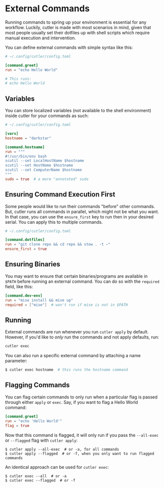 # External Commands

Running commands to spring up your environment is essential for any workflow. Luckily, cutler is made with most scenarios in mind, given that most people usually set their dotfiles up with shell scripts which require manual execution and intervention.

You can define external commands with simple syntax like this:

```toml
# ~/.config/cutler/config.toml

[command.greet]
run = "echo Hello World"

# This runs:
# echo Hello World
```

## Variables

You can store localized variables (not available to the shell environment) inside cutler for your commands as such:

```toml
# ~/.config/cutler/config.toml

[vars]
hostname = "darkstar"

[command.hostname]
run = """
#!/usr/bin/env bash
scutil --set LocalHostName $hostname
scutil --set HostName $hostname
scutil --set ComputerName $hostname
"""
sudo = true  # a more "annotated" sudo
```

## Ensuring Command Execution First

Some people would like to run their commands "before" other commands. But, cutler runs all commands in parallel, which might not be what you want. In that case, you can use the `ensure_first` key to run then in your desired serial. You can apply this to multiple commands.

```toml
# ~/.config/cutler/config.toml

[command.dotfiles]
run = "git clone repo && cd repo && stow . -t ~"
ensure_first = true
```

## Ensuring Binaries

You may want to ensure that certain binaries/programs are available in `$PATH` before running an external command. You can do so with the `required` field, like this:

```toml
[command.dev-env]
run = "mise install && mise up"
required = ["mise"]  # won't run if mise is not in $PATH
```

## Running

External commands are run whenever you run `cutler apply` by default. However, if you'd like to _only_ run the commands and not apply defaults, run:

```bash
cutler exec
```

You can also run a specific external command by attaching a name parameter:

```bash
$ cutler exec hostname  # this runs the hostname command
```

## Flagging Commands

You can flag certain commands to only run when a particular flag is passed through either `apply` or `exec`. Say, if you want to flag a Hello World command:

```toml
[command.greet]
run = "echo 'Hello World'"
flag = true
```

Now that this command is flagged, it will only run if you pass the `--all-exec` or `--flagged` flag with `cutler apply`:

```
$ cutler apply --all-exec  # or -a, for all commands
$ cutler apply --flagged  # or -f, when you only want to run flagged commands
```

An identical approach can be used for `cutler exec`:

```
$ cutler exec --all  # or -a
$ cutler exec --flagged  # or -f
```
